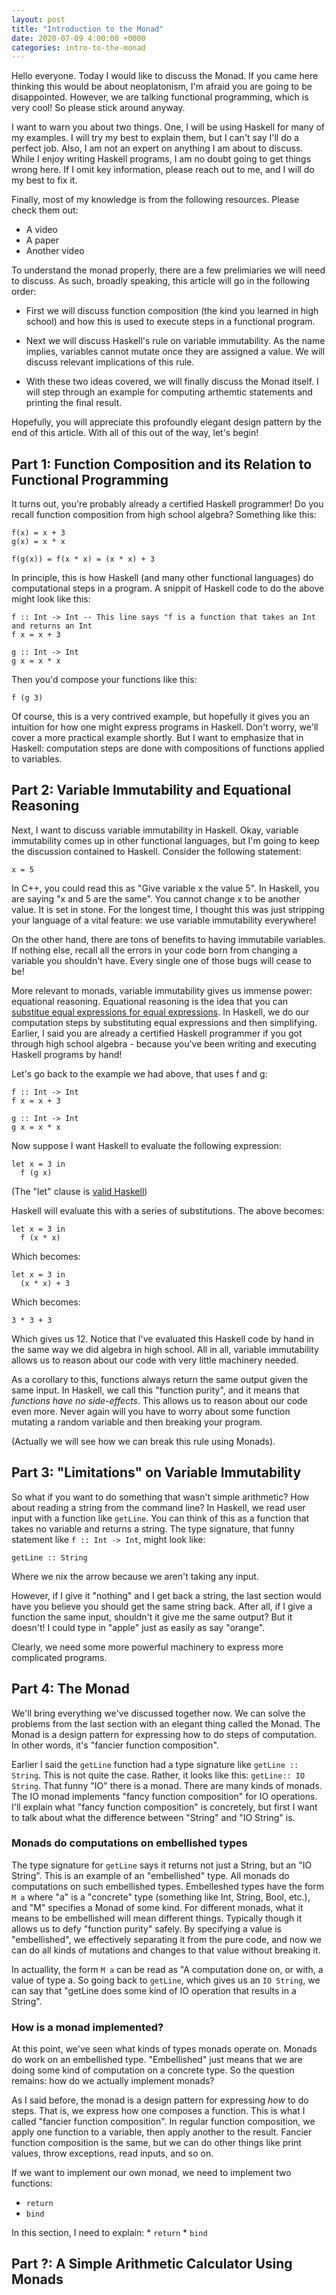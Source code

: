 ```yaml
---
layout: post
title: "Introduction to the Monad"
date: 2020-07-09 4:00:00 +0000
categories: intro-to-the-monad
---
```


Hello everyone. Today I would like to discuss the Monad. If you came here thinking this would
be about neoplatonism, I'm afraid you are going to be disappointed. However, we are talking
functional programming, which is very cool! So please stick around anyway.

I want to warn you about two things. One, I will be using Haskell for many of my examples. I will
try my best to explain them, but I can't say I'll do a perfect job. Also, I am not an expert on
anything I am about to discuss. While I enjoy writing Haskell programs, I am no doubt going to
get things wrong here. If I omit key information, please reach out to me, and I will do my best
to fix it.

Finally, most of my knowledge is from the following resources. Please check them out:

* A video
* A paper
* Another video

To understand the monad properly, there are a few prelimiaries we will need to discuss. As such, broadly
speaking, this article will go in the following order:

* First we will discuss function composition (the kind you learned in high school) and how this
is used to execute steps in a functional program.

* Next we will discuss Haskell's rule on variable immutability. As the name implies, variables
cannot mutate once they are assigned a value. We will discuss relevant implications of this rule.

* With these two ideas covered, we will finally discuss the Monad itself. I will step through
an example for computing arthemtic statements and printing the final result.

Hopefully, you will appreciate this profoundly elegant design pattern by the end of this article.
With all of this out of the way, let's begin!

## Part 1: Function Composition and its Relation to Functional Programming
It turns out, you're probably already a certified Haskell programmer! Do you recall function composition from
high school algebra? Something like this:

```
f(x) = x + 3
g(x) = x * x

f(g(x)) = f(x * x) = (x * x) + 3
```

In principle, this is how Haskell (and many other functional languages) do computational steps in a program.
A snippit of Haskell code to do the above might look like this:

```
f :: Int -> Int -- This line says "f is a function that takes an Int and returns an Int
f x = x + 3

g :: Int -> Int
g x = x * x
```

Then you'd compose your functions like this:

```
f (g 3)
```

Of course, this is a very contrived example, but hopefully it gives you an intuition for how one might express
programs in Haskell. Don't worry, we'll cover a more practical example shortly. But I want to emphasize
that in Haskell: computation steps are done with compositions of functions applied to variables.

## Part 2: Variable Immutability and Equational Reasoning
Next, I want to discuss variable immutability in Haskell. Okay, variable immutability comes up in other
functional languages, but I'm going to keep the discussion contained to Haskell. Consider the following
statement:

```
x = 5
```

In C++, you could read this as "Give variable x the value 5". In Haskell, you are saying "x and 5 are the same".
You cannot change x to be another value. It is set in stone. For the longest time, I thought this was just stripping
your language of a vital feature: we use variable immutability everywhere!

On the other hand, there are tons of benefits to having immutabile variables. If nothing else, recall all the errors
in your code born from changing a variable you shouldn't have. Every single one of those bugs will cease to be!

More relevant to monads, variable immutability gives us immense power: equational reasoning. Equational reasoning
is the idea that you can [substitue equal expressions for equal expressions](http://www.haskellforall.com/2013/12/equational-reasoning.html).
In Haskell, we do our computation steps by substituting equal expressions and then simplifying. Earlier, I said you
are already a certified Haskell programmer if you got through high school algebra - because you've been writing and
executing Haskell programs by hand!

Let's go back to the example we had above, that uses f and g:

```
f :: Int -> Int
f x = x + 3

g :: Int -> Int
g x = x * x
```

Now suppose I want Haskell to evaluate the following expression:

```
let x = 3 in
  f (g x)
```

(The "let" clause is [valid Haskell](http://learnyouahaskell.com/syntax-in-functions#let-it-be))

Haskell will evaluate this with a series of substitutions. The above becomes:

```
let x = 3 in
  f (x * x)
```

Which becomes:

```
let x = 3 in
  (x * x) + 3
```

Which becomes:

```
3 * 3 + 3
```
Which gives us 12. Notice that I've evaluated this Haskell code by hand in the same
way we did algebra in high school. All in all, variable immutability allows us to
reason about our code with very little machinery needed.

As a corollary to this, functions always return the same output given the same input.
In Haskell, we call this "function purity", and it means that *functions have no side-effects*.
This allows us to reason about our code even more. Never again will you have to worry
about some function mutating a random variable and then breaking your program.

(Actually we will see how we can break this rule using Monads).

## Part 3: "Limitations" on Variable Immutability
So what if you want to do something that wasn't simple arithmetic? How about reading
a string from the command line? In Haskell, we read user input with a function
like `getLine`. You can think of this as a function that takes no variable and returns
a string. The type signature, that funny statement like `f :: Int -> Int`, might look
like:

```
getLine :: String
```

Where we nix the arrow because we aren't taking any input.

However, if I give it "nothing" and I get back a string, the last section would have
you believe you should get the same string back. After all, if I give a function the same input,
shouldn't it give me the same output? But it doesn't! I could type in "apple" just as easily
as say "orange".

Clearly, we need some more powerful machinery to express more complicated programs.

## Part 4: The Monad
We'll bring everything we've discussed together now. We can solve the problems from the last section
with an elegant thing called the Monad. The Monad is a design pattern for expressing how to do steps
of computation. In other words, it's "fancier function composition".

Earlier I said the `getLine`
function had a type signature like `getLine :: String`. This is not quite the case. Rather, it looks
like this: `getLine:: IO String`. That funny "IO" there is a monad. There are many kinds of monads.
The IO monad implements "fancy function composition" for IO operations. I'll explain what "fancy function
composition" is concretely, but first I want to talk about what the difference between "String" and "IO String"
is.

### Monads do computations on embellished types
The type signature for `getLine` says it returns not just a String, but an "IO String". This is an example
of an "embellished" type. All monads do computations on such embellished types. Embelleshed types have
the form `M a` where "a" is a "concrete" type (something like Int, String, Bool, etc.), and "M" specifies
a Monad of some kind. For different monads, what it means to be embellished will mean different things.
Typically though it allows us to defy "function purity" safely. By specifying a value is "embellished",
we effectively separating it from the pure code, and now we can do all kinds of mutations and changes to
that value without breaking it.

In actuallity, the form `M a` can be read as "A computation done on, or with, a value of type a. So
going back to `getLine`, which gives us an `IO String`, we can say that "getLine does some kind of IO
operation that results in a String".


### How is a monad implemented?
At this point, we've seen what kinds of types monads operate on. Monads do work on an embellished type.
"Embellished" just means that we are doing some kind of computation on a concrete type. So the question
remains: how do we actually implement monads?

As I said before, the monad is a design pattern for expressing *how* to do steps. That is, we express
how one composes a function. This is what I called "fancier function composition". In regular function
composition, we apply one function to a variable, then apply another to the result. Fancier function
composition is the same, but we can do other things like print values, throw exceptions, read inputs,
and so on.

If we want to implement our own monad, we need to implement two functions:

* `return`
* `bind`

In this section, I need to explain:
	* `return`
	* `bind`


## Part ?: A Simple Arithmetic Calculator Using Monads
